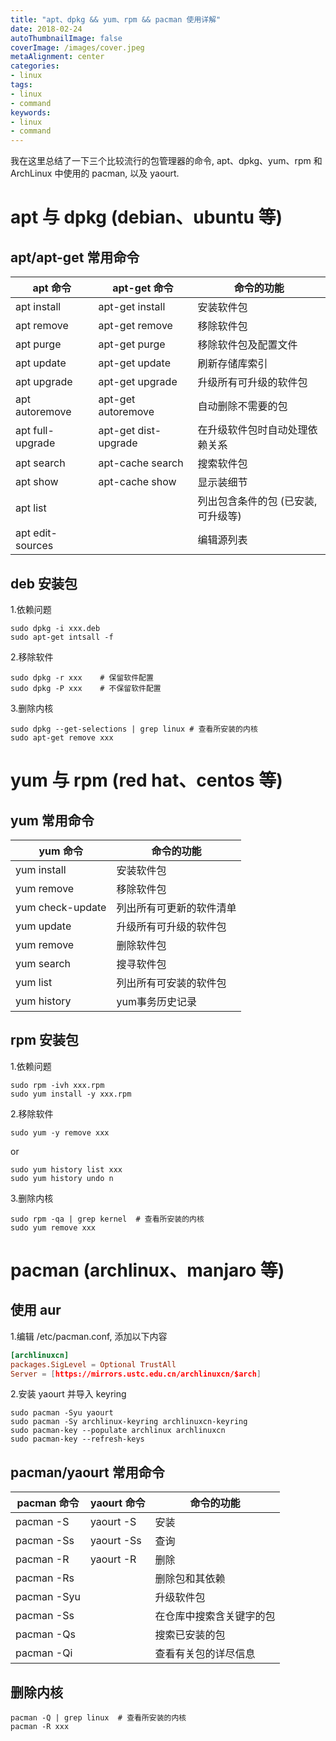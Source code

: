 ```yaml
---
title: "apt、dpkg && yum、rpm && pacman 使用详解"
date: 2018-02-24
autoThumbnailImage: false
coverImage: /images/cover.jpeg
metaAlignment: center
categories:
- linux
tags:
- linux
- command
keywords:
- linux
- command
---
```


我在这里总结了一下三个比较流行的包管理器的命令, apt、dpkg、yum、rpm 和 ArchLinux 中使用的 pacman, 以及 yaourt.

<!--more-->

# apt 与 dpkg (debian、ubuntu 等)

## apt/apt-get 常用命令

| apt 命令 | apt-get 命令 | 命令的功能 |
| ---- | ------------ | ---------- |
|apt install|apt-get install|安装软件包|
|apt remove|apt-get remove|移除软件包|
|apt purge|apt-get purge|移除软件包及配置文件|
|apt update|apt-get update|刷新存储库索引|
|apt upgrade|apt-get upgrade|升级所有可升级的软件包|
|apt autoremove|apt-get autoremove|自动删除不需要的包|
|apt full-upgrade|apt-get dist-upgrade|在升级软件包时自动处理依赖关系|
|apt search|apt-cache search|搜索软件包|
|apt show|apt-cache show|显示装细节|
|apt list| |列出包含条件的包 (已安装, 可升级等)|
|apt edit-sources| |编辑源列表|

## deb 安装包

1.依赖问题

```shell
sudo dpkg -i xxx.deb
sudo apt-get intsall -f
```

2.移除软件

```shell
sudo dpkg -r xxx    # 保留软件配置
sudo dpkg -P xxx    # 不保留软件配置
```

3.删除内核

```shell
sudo dpkg --get-selections | grep linux # 查看所安装的内核
sudo apt-get remove xxx
```

# yum 与 rpm (red hat、centos 等)

## yum 常用命令

|yum 命令|命令的功能|
| ---- | ------------ |
|yum install|安装软件包|
|yum remove|移除软件包|
|yum check-update|列出所有可更新的软件清单|
|yum update|升级所有可升级的软件包|
|yum remove|删除软件包|
|yum search|搜寻软件包|
|yum list|列出所有可安装的软件包|
|yum history|yum事务历史记录|

## rpm 安装包

1.依赖问题

```shell
sudo rpm -ivh xxx.rpm
sudo yum install -y xxx.rpm
```

2.移除软件

```shell
sudo yum -y remove xxx
```

or

```shell
sudo yum history list xxx
sudo yum history undo n
```

3.删除内核

```shell
sudo rpm -qa | grep kernel  # 查看所安装的内核
sudo yum remove xxx
```

# pacman (archlinux、manjaro 等)

## 使用 aur

1.编辑 /etc/pacman.conf, 添加以下内容

```conf
[archlinuxcn]
packages.SigLevel = Optional TrustAll
Server = [https://mirrors.ustc.edu.cn/archlinuxcn/$arch]
```

2.安装 yaourt 并导入 keyring

```shell
sudo pacman -Syu yaourt
sudo pacman -Sy archlinux-keyring archlinuxcn-keyring
sudo pacman-key --populate archlinux archlinuxcn
sudo pacman-key --refresh-keys
```

## pacman/yaourt 常用命令

|pacman 命令|yaourt 命令|命令的功能|
| ---- | ---- | ------------ |
|pacman -S|yaourt -S|安装|
|pacman -Ss|yaourt -Ss|查询|
|pacman -R|yaourt -R|删除|
|pacman -Rs||删除包和其依赖|
|pacman -Syu||升级软件包|
|pacman -Ss||在仓库中搜索含关键字的包|
|pacman -Qs||搜索已安装的包|
|pacman -Qi||查看有关包的详尽信息|

## 删除内核

```shell
pacman -Q | grep linux  # 查看所安装的内核
pacman -R xxx
```